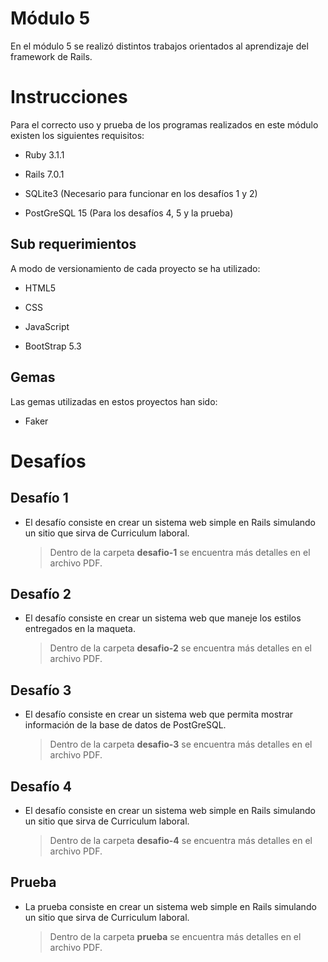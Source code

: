 # Módulo 5

En el módulo 5 se realizó distintos trabajos orientados al aprendizaje del framework de Rails.

# Instrucciones

Para el correcto uso y prueba de los programas realizados en este módulo existen los siguientes requisitos:

- Ruby 3.1.1

- Rails 7.0.1

- SQLite3 (Necesario para funcionar en los desafíos 1 y 2)

- PostGreSQL 15 (Para los desafíos 4, 5 y la prueba)

## Sub requerimientos

A modo de versionamiento de cada proyecto se ha utilizado:

- HTML5

- CSS

- JavaScript

- BootStrap 5.3

## Gemas

Las gemas utilizadas en estos proyectos han sido:

- Faker

# Desafíos

## Desafío 1

- El desafío consiste en crear un sistema web simple en Rails simulando un sitio que sirva de Curriculum laboral.
	> Dentro de la carpeta **desafio-1** se encuentra más detalles en el archivo PDF.

## Desafío 2

- El desafío consiste en crear un sistema web que maneje los estilos entregados en la maqueta.
	> Dentro de la carpeta **desafio-2** se encuentra más detalles en el archivo PDF.

## Desafío 3

- El desafío consiste en crear un sistema web que permita mostrar información de la base de datos de PostGreSQL.
	> Dentro de la carpeta **desafio-3** se encuentra más detalles en el archivo PDF.

## Desafío 4

- El desafío consiste en crear un sistema web simple en Rails simulando un sitio que sirva de Curriculum laboral.
	> Dentro de la carpeta **desafio-4** se encuentra más detalles en el archivo PDF.

## Prueba

- La prueba consiste en crear un sistema web simple en Rails simulando un sitio que sirva de Curriculum laboral.
	> Dentro de la carpeta **prueba** se encuentra más detalles en el archivo PDF.